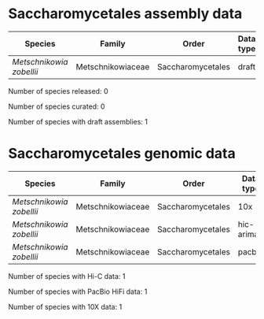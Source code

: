 # Saccharomycetales assembly data

| Species | Family | Order | Data type |
| -- | --- | --- | --- |
| *Metschnikowia zobellii* | Metschnikowiaceae | Saccharomycetales | draft |

Number of species released: 0

Number of species curated: 0

Number of species with draft assemblies: 1

# Saccharomycetales genomic data

| Species | Family | Order | Data type |
| -- | --- | --- | --- |
| *Metschnikowia zobellii* | Metschnikowiaceae | Saccharomycetales | 10x |
| *Metschnikowia zobellii* | Metschnikowiaceae | Saccharomycetales | hic-arima2 |
| *Metschnikowia zobellii* | Metschnikowiaceae | Saccharomycetales | pacbio |

Number of species with Hi-C data: 1

Number of species with PacBio HiFi data: 1

Number of species with 10X data: 1
